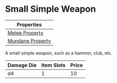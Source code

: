 # Small Simple Weapon

| Properties                                                               |
| ------------------------------------------------------------------------ |
| [Melee Property](../../Weapon%20Properties/Melee%20Property.md)             |
| [Mundane Property](../../Material%20Properties/Mundane%20Property.md) |

A small simple weapon, such as a hammer, club, etc.

| Damage Die | Item Slots | Price |
| ---------- | ---------- | ----- |
| d4         | 1          | 10    |
